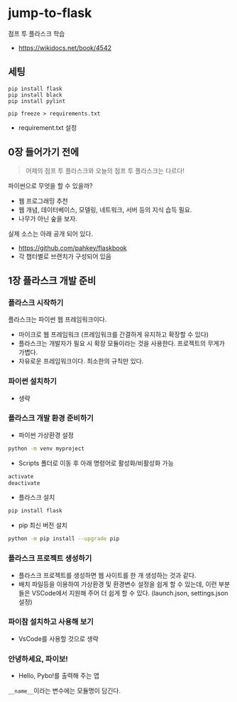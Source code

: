 # jump-to-flask
점프 투 플라스크 학습
- https://wikidocs.net/book/4542

## 세팅

```
pip install flask
pip install black
pip install pylint
```


```
pip freeze > requirements.txt
```
- requirement.txt 설정

## 0장 들어가기 전에
> 어제의 점프 투 플라스크와 오늘의 점프 투 플라스크는 다르다!

파이썬으로 무엇을 할 수 있을까?
- 웹 프로그래밍 추천
- 웹 개념, 데이터베이스, 모델링, 네트워크, 서버 등의 지식 습득 필요.
- 나무가 아닌 숲을 보자.

실제 소스는 아래 공개 되어 있다.
- https://github.com/pahkey/flaskbook
- 각 챕터별로 브랜치가 구성되어 있음

## 1장 플라스크 개발 준비

### 플라스크 시작하기
플라스크는 파이썬 웹 프레임워크이다.
- 마이크로 웹 프레임워크 (프레임워크를 간결하게 유지하고 확장할 수 있다)
- 플라스크는 개발자가 필요 시 확장 모듈이라는 것을 사용한다. 프로젝트의 무게가 가볍다.
- 자유로운 프레임워크이다. 최소한의 규칙만 있다.

### 파이썬 설치하기
- 생략

### 플라스크 개발 환경 준비하기
- 파이썬 가상환경 설정
```sh
python -m venv myproject
```

- Scripts 폴더로 이동 후 아래 명령어로 활성화/비활성화 가능
```sh
activate
deactivate
```

- 플라스크 설치
```sh
pip install flask
```

- pip 최신 버전 설치
```sh
python -m pip install --upgrade pip
```

### 플라스크 프로젝트 생성하기
- 플라스크 프로젝트를 생성하면 웹 사이트를 한 개 생성하는 것과 같다.
- 배치 파일등을 이용하여 가상환경 및 환경변수 설정을 쉽게 할 수 있는데, 이런 부분들은 VSCode에서 지원해 주어 더 쉽게 할 수 있다. (launch.json, settings.json 설정)

### 파이참 설치하고 사용해 보기
- VsCode를 사용할 것으로 생략

### 안녕하세요, 파이보!
- Hello, Pybo!를 출력해 주는 앱

`__name__`이라는 변수에는 모듈명이 담긴다.
